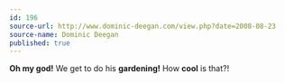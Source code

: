 ```yaml
---
id: 196
source-url: http://www.dominic-deegan.com/view.php?date=2008-08-23
source-name: Dominic Deegan
published: true
---
```

 **Oh my god!** We get to do his **gardening!** How **cool** is that?!
